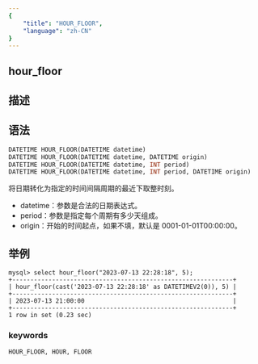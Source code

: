 ```yaml
---
{
    "title": "HOUR_FLOOR",
    "language": "zh-CN"
}
---
```


## hour_floor
## 描述
## 语法

```sql
DATETIME HOUR_FLOOR(DATETIME datetime)
DATETIME HOUR_FLOOR(DATETIME datetime, DATETIME origin)
DATETIME HOUR_FLOOR(DATETIME datetime, INT period)
DATETIME HOUR_FLOOR(DATETIME datetime, INT period, DATETIME origin)
```

将日期转化为指定的时间间隔周期的最近下取整时刻。

- datetime：参数是合法的日期表达式。
- period：参数是指定每个周期有多少天组成。
- origin：开始的时间起点，如果不填，默认是 0001-01-01T00:00:00。

## 举例

```
mysql> select hour_floor("2023-07-13 22:28:18", 5);
+-------------------------------------------------------------+
| hour_floor(cast('2023-07-13 22:28:18' as DATETIMEV2(0)), 5) |
+-------------------------------------------------------------+
| 2023-07-13 21:00:00                                         |
+-------------------------------------------------------------+
1 row in set (0.23 sec)
```

### keywords

    HOUR_FLOOR, HOUR, FLOOR
